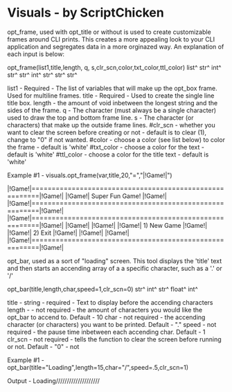 # Visuals - by ScriptChicken

 opt_frame, used with opt_title or without is used to create customizable frames around CLI prints.  This creates
 a more appealing look to your CLI application and segregates data in a more orginazed way. An explanation of each input
 is below:

 opt_frame(list1,title,length,  q,   s,clr_scn,color,txt_color,ttl_color)
           list^  str^  int^ str^ str^   int^  str^    str^     str^

list1    -  Required - The list of variables that will make up the opt_box frame.  Used for multiline frames.
title    - Required - Used to create the single line title box.
length   - the amount of void inbetween the longest string and the sides of the frame.
q        - The character (must always be a single character) used to draw the top and bottom frame line.
s        - The character (or characters) that make up the outside frame lines.
#clr_scn   - whether you want to clear the screen before creating or not - default is to clear (1), change to "0" if not wanted.
#color     - choose a color (see list below) to color the frame - default is 'white'
#txt_color - choose a color for the text - default is 'white'
#ttl_color - choose a color for the title text - default is 'white'

 Example #1 - visuals.opt_frame(var,title,20,"=","|!Game!|")

  |!Game!|========================================================|!Game!|
  |!Game!|                    Super Fun Game!                     |!Game!|
  |!Game!|========================================================|!Game!|
  |!Game!|========================================================|!Game!|
  |!Game!|                                                        |!Game!|
  |!Game!|                      1) New Game                       |!Game!|
  |!Game!|                        2) Exit                         |!Game!|
  |!Game!|                                                        |!Game!|
  |!Game!|========================================================|!Game!|


 opt_bar, used as a sort of "loading" screen.  This tool displays the 'title' text and then starts an accending array of a
 a specific character, such as a '.' or '/'

 opt_bar(title,length,char,speed=1,clr_scn=0)
	     str^  int^   str^  float^     int^

title  - string - required - Text to display before the accending characters
length - - not required - the amount of characters you would like the opt_bar to accend to.  Default - 10
char   - not required - the accending character (or characters) you want to be printed.  Default - "."
speed  - not required - the pause time inbetween each accending char. Default - 1
clr_scn - not required - tells the function to clear the screen before running or not.  Default - "0" - not

 Example #1 - opt_bar(title="Loading",length=15,char="/",speed=.5,clr_scn=1)

 Output - Loading////////////////////
